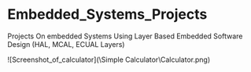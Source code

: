 # Embedded_Systems_Projects
Projects On embedded Systems Using Layer Based Embedded Software Design (HAL, MCAL, ECUAL Layers)

![Screenshot_of_calculator](\Simple Calculator\Calculator.png)

